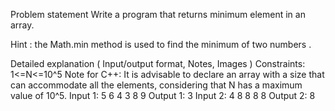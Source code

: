 Problem statement
Write a program that returns minimum element in an array.

Hint : the Math.min method is used to find the minimum of two numbers .

Detailed explanation ( Input/output format, Notes, Images )
Constraints:
1<=N<=10^5
Note for C++:
It is advisable to declare an array with a size that can accommodate all the elements, considering that N has a maximum value of 10^5.
Input 1:
5 
6 4 3 8 9
Output 1:
3
Input 2:
4
8 8 8 8
Output 2:
8